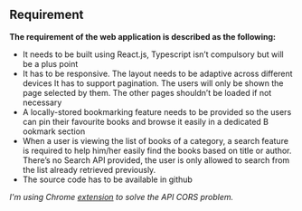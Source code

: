 ## **Requirement**

**The requirement of the web application is described as the following:**

- It needs to be built using React.js, Typescript isn’t compulsory but will be a plus point
- It has to be responsive. The layout needs to be adaptive across different devices
  It has to support pagination. The users will only be shown the page selected by them. The other pages shouldn’t be loaded if not
  necessary
- A locally-stored bookmarking feature needs to be provided so the users can pin their favourite books and browse it easily in a dedicated B
  ookmark section
- When a user is viewing the list of books of a category, a search feature is required to help him/her easily find the books based on title or
  author. There’s no Search API provided, the user is only allowed to search from the list already retrieved previously.
- The source code has to be available in github

_I'm using Chrome [extension](https://chrome.google.com/webstore/detail/cors-unblock/lfhmikememgdcahcdlaciloancbhjino) to solve the API CORS problem._
